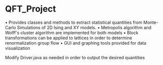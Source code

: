 QFT_Project
===========

• Provides classes and methods to extract statistical quantities from Monte-Carlo Simulations of 2D Ising and XY models.
• Metropolis algorithm and Wolff's cluster algorithm are implemented for both models
• Block transformations can be applied to lattices in order to determine renormalization group flow
• GUI and graphing tools provided for data visualization

Modify Driver.java as needed in order to output the desired quantities